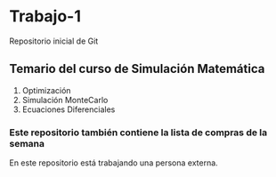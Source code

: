 # Trabajo-1
Repositorio inicial de Git

## Temario del curso de Simulación Matemática

1. Optimización
2. Simulación MonteCarlo
3. Ecuaciones Diferenciales

### Este repositorio también contiene la lista de compras de la semana

En este repositorio está trabajando una persona externa.
